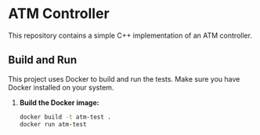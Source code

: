 # ATM Controller

This repository contains a simple C++ implementation of an ATM controller.

## Build and Run

This project uses Docker to build and run the tests. Make sure you have Docker installed on your system.

1. **Build the Docker image:**

   ```bash
   docker build -t atm-test .
   docker run atm-test
   ```